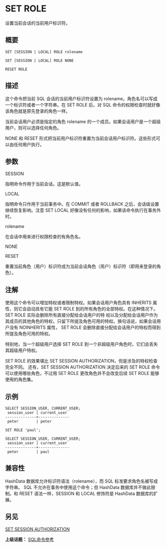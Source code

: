 # SET ROLE

设置当前会话的当前用户标识符。

## 概要

```
SET [SESSION | LOCAL] ROLE rolename

SET [SESSION | LOCAL] ROLE NONE

RESET ROLE
```

## 描述

这个命令把当前 SQL 会话的当前用户标识符设置为 rolename。角色名可以写成一个标识符或者一个字符串。在 SET ROLE 后，对 SQL 命令的权限检查时就好像该角色就是原先登录的角色一样。

当前会话用户必须是指定的角色 rolename 的一个成员。如果会话用户是一个超级用户，则可以选择任何角色。

NONE 和 RESET 形式把当前用户标识符重置为当前会话用户标识符。这些形式可以由任何用户执行。

## 参数

SESSION

指明命令作用于当前会话。这是默认值。

LOCAL

指明命令只作用于当前事务中。在 COMMIT 或者 ROLLBACK 之后，会话级设置继续恢复影响。注意 SET LOCAL 好像没有任何的影响，如果该命令执行在事务外时。

rolename

在会话中用来进行权限检查的有角色名。

NONE

RESET

重置当前角色（用户）标识符成为当前会话角色（用户）标识符（即用来登录的角色）。

## 注解

使用这个命令可以增加特权或者限制特权。如果会话用户角色具有 INHERITS 属性，则它会自动具有它能 SET ROLE 到的所有角色的全部特权。在这种情况下。SET ROLE 实际会删除所有直接分配给会话用户的特 权以及分配给会话用户作为其成员的其他角色的特权，只留下所提及角色可用的特权。换句话说，如果会话用户没有 NOINHERITS 属性， SET ROLE 会删除直接分配给会话用户的特权而得到所提及角色可用的特权。

特别地，当一个超级用户选择 SET ROLE 到一个非超级用户角色时，它们会丢失其超级用户特权。

SET ROLE 的效果堪比 SET SESSION AUTHORIZATION，但是涉及的特权检查完全不同。 还有，SET SESSION AUTHORIZATION 决定后来的 SET ROLE 命令可以使用哪些角色，不过用 SET ROLE 更改角色并不会改变后续 SET ROLE 能够使用的角色集。

## 示例

```
SELECT SESSION_USER, CURRENT_USER;
 session_user | current_user 
--------------+--------------
 peter        | peter

SET ROLE 'paul';

SELECT SESSION_USER, CURRENT_USER;
 session_user | current_user 
--------------+--------------
 peter        | paul
```

## 兼容性

HashData 数据库允许标识符语法（rolename），而 SQL 标准要求角色名被写成字符串。 SQL 不允许在事务中使用这个命令；但 HashData 数据库并不做此限制。和 RESET 语法一样，SESSION 和 LOCAL 修饰符是 HashData 数据库的扩展。

## 另见

[SET SESSION AUTHORIZATION](./set-session-authorization.md)

**上级话题：** [SQL命令参考](./README.md)

